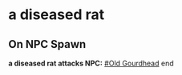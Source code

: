 # a diseased rat
## On NPC Spawn

**a diseased rat attacks NPC:**  [\#Old Gourdhead](/npc/33080)
end